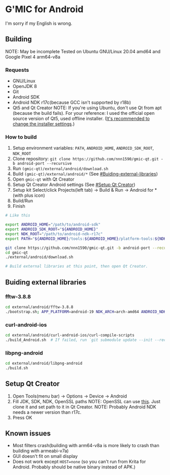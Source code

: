 # G'MIC for Android
I'm sorry if my English is wrong.

## Building
NOTE: May be incomplete
Tested on Ubuntu GNU/Linux 20.04 amd64 and Google Pixel 4 arm64-v8a

### Requests
- GNU/Linux
- OpenJDK 8
- Git
- Android SDK
- Android NDK r17c(because GCC isn't supported by r18b)
- Qt5 and Qt Creator
  NOTE: If you're using Ubuntu, don't use Qt from apt (because the build fails).
  For your reference: I used the official open source version of Qt5, used offline installer. ([It's recommended to change the installer settings](https://superuser.com/questions/1524977/cant-skip-login-in-qt-installer).)

### How to build
1. Setup environment variables: `PATH`, `ANDROID_HOME`, `ANDROID_SDK_ROOT`, `NDK_ROOT`
2. Clone repository: `git clone https://github.com/nnn1590/gmic-qt.git -b android-port --recursive`
3. Run `(gmic-qt)/external/android/download.sh`
4. Build `(gmic-qt)/external/android/*`  (See [#Buiding-external-libraries](#Buiding-external-libraries))
5. Open `gmic-qt` with Qt Creator
6. Setup Qt Creator Android settings  (See [#Setup Qt Creator](#Setup-Qt-Creator))
7. Setup kit
   Select/click Projects(left tab) -> Build & Run -> Android for * (with plus icon)
8. Build/Run
9. Finish
```bash
# Like this

export ANDROID_HOME="/path/to/android-sdk"
export ANDROID_SDK_ROOT="${ANDROID_HOME}"
export NDK_ROOT="/path/to/android-ndk-r17c"
export PATH="${ANDROID_HOME}/tools:${ANDROID_HOME}/platform-tools:${NDK_ROOT}:${PATH}"

git clone https://github.com/nnn1590/gmic-qt.git -b android-port --recursive
cd gmic-qt
./external/android/download.sh

# Build external libraries at this point, then open Qt Creator.
```

## Buiding external libraries
### fftw-3.8.8
```bash
cd external/android/fftw-3.8.8
./bootstrap.sh; APP_PLATFORM=android-19 NDK_ARCH=arch-amd64 ANDROID_NDK_HOME="${NDK_ROOT}" bash jni/configure.sh  # Binaries for arm64-v8a, armeabi-v7a, x86, x86_64 seem to be built regardless of the value of ${NDK_ARCH}
```

### curl-android-ios
```bash
cd external/android/curl-android-ios/curl-compile-scripts
./build_Android.sh  # If failed, run `git submodule update --init --recursive` and retry.
```

### libpng-android
```bash
cd external/android/libpng-android
./build.sh
```

## Setup Qt Creator
1. Open Tools(menu bar) -> Options -> Device -> Android
2. Fill JDK, SDK, NDK, OpenSSL paths
   NOTE: OpenSSL can use [this](https://github.com/KDAB/android_openssl). Just clone it and set path to it in Qt Creator.
   NOTE: Probably Android NDK needs a newer version than r17c.
3. Press OK

## Known issues
- Most filters crash(building with arm64-v8a is more likely to crash than building with armeabi-v7a)
- GUI doesn't fit on small display
- Does not work except `HOST=none` (so you can't run from Krita for Android. Probably should be native binary instead of APK.)
